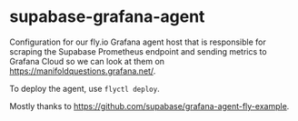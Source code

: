 # supabase-grafana-agent

Configuration for our fly.io Grafana agent host that is responsible for scraping
the Supabase Prometheus endpoint and sending metrics to Grafana Cloud so we can
look at them on https://manifoldquestions.grafana.net/.

To deploy the agent, use `flyctl deploy`.

Mostly thanks to https://github.com/supabase/grafana-agent-fly-example.
